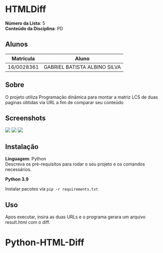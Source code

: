 # HTMLDiff

**Número da Lista**: 5<br>
**Conteúdo da Disciplina**: PD<br>

## Alunos
|Matrícula | Aluno |
| -- | -- |
| 16/0028361  |  GABRIEL BATISTA ALBINO SILVA |

## Sobre 
O projeto utiliza Programação dinâmica para montar a matriz LCS de duas paginas obtidas via URL a fim de comparar seu conteúdo

## Screenshots
![](1.png)
![](2.png)
![](3.png)

## Instalação 
**Linguagem**: Python<br>
Descreva os pré-requisitos para rodar o seu projeto e os comandos necessários.

**Python 3.9**

Instalar pacotes via `pip -r requirements.txt`

## Uso 
Apos executar, insira as duas URLs e o programa gerara um arquivo result.html com o diff.

# Python-HTML-Diff
